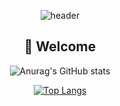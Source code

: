 <div align='center'>

![header](https://capsule-render.vercel.app/api?type=shark&color=auto&height=250&section=header&text=Haram's%20GitHub&fontSize=70&animation=scaleIn)


## 👋 Welcome


![Anurag's GitHub stats](https://github-readme-stats.vercel.app/api?username=choi-haram&theme=vue&count_private=true&show_icons=true)

[![Top Langs](https://github-readme-stats.vercel.app/api/top-langs/?username=choi-haram&theme=vue&layout=compact&langs_count=8&hide=Shell)](https://github.com/anuraghazra/github-readme-stats)


  
</div>
<!--
**choi-haram/choi-haram** is a ✨ _special_ ✨ repository because its `README.md` (this file) appears on your GitHub profile.

Here are some ideas to get you started:

- 🔭 I’m currently working on ...
- 🌱 I’m currently learning ...
- 👯 I’m looking to collaborate on ...
- 🤔 I’m looking for help with ...
- 💬 Ask me about ...
- 📫 How to reach me: ...
- 😄 Pronouns: ...
- ⚡ Fun fact: ...
-->
